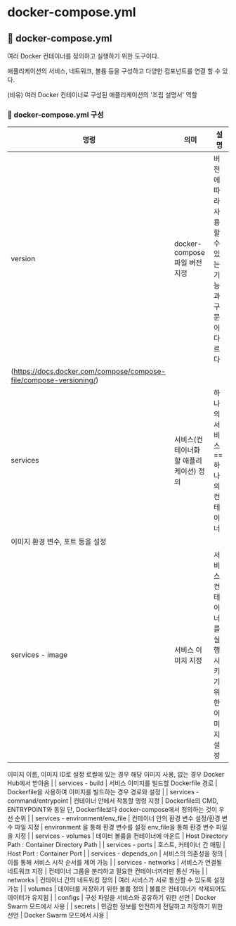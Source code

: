 # docker-compose.yml

## 📁 docker-compose.yml

여러 Docker 컨테이너를 정의하고 실행하기 위한 도구이다.

애플리케이션의 서비스, 네트워크, 볼륨 등을 구성하고 다양한 컴포넌트를 연결 할 수 있다.  

(비유) 여러 Docker 컨테이너로 구성된 애플리케이션의 '조립 설명서' 역할 

### 📝 docker-compose.yml **구성**

| 명령 | 의미 | 설명 |
| --- | --- | --- |
| version | docker-compose 파일 버전 지정	 | 버전에 따라 사용할 수 있는 기능과 구문이 다르다 
(https://docs.docker.com/compose/compose-file/compose-versioning/) |
| services | 서비스(컨테이너화할 애플리케이션) 정의   | 하나의 서비스 == 하나의 컨테이너
이미지 환경 변수, 포트 등을 설정 |
| services - image | 서비스 이미지 지정 | 서비스 컨테이너를 실행시키기 위한 이미지 설정
이미지 이름, 이미지 ID로 설정
로컬에 있는 경우 해당 이미지 사용, 없는 경우 Docker Hub에서 받아옴 |
| services - build | 서비스 이미지를 빌드할 Dockerfile 경로 | Dockerfile을 사용하여 이미지를 빌드하는 경우 경로와 설정 |
| services - command/entrypoint | 컨테이너 안에서 작동할 명령 지정 | Dockerfile의 CMD, ENTRYPOINT와 동일
단, Dockerfile보다 docker-compose에서 정의하는 것이 우선 순위 |
| services - environment/env_file | 컨테이너 안의 환경 변수 설정/환경 변수 파일 지정 | environment 을 통해 환경 변수를 설정 
env_file을 통해 환경 변수 파일을 지정 |
| services - volumes | 데이터 볼륨을 컨테이너에 마운트 | Host Directory Path : Container Directory Path |
| services - ports | 호스트, 커테이너 간 매핑 | Host Port : Container Port  |
| services - depends_on | 서비스의 의존성을 정의 | 이를 통해 서비스 시작 순서를 제어 가능 |
| services - networks | 서비스가 연결될 네트워크 지정 | 컨테이너 그룹을 분리하고 필요한 컨테이너끼리만 통신 가능 |
| networks | 컨테이너 간의 네트워킹 정의 | 여러 서비스가 서로 통신할 수 있도록 설정 가능 |
| volumes | 데이터를 저장하기 위한 볼륨 정의 | 볼륨은 컨테이너가 삭제되어도 데이터가 유지됨 |
| configs | 구성 파일을 서비스와 공유하기 위한 선언 | Docker Swarm 모드에서 사용  |
| secrets | 민감한 정보를 안전하게 전달하고 저장하기 위한 선언 | Docker Swarm 모드에서 사용  |
 